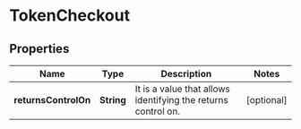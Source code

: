

# TokenCheckout


## Properties

| Name | Type | Description | Notes |
|------------ | ------------- | ------------- | -------------|
|**returnsControlOn** | **String** | It is a value that allows identifying the returns control on. |  [optional] |




